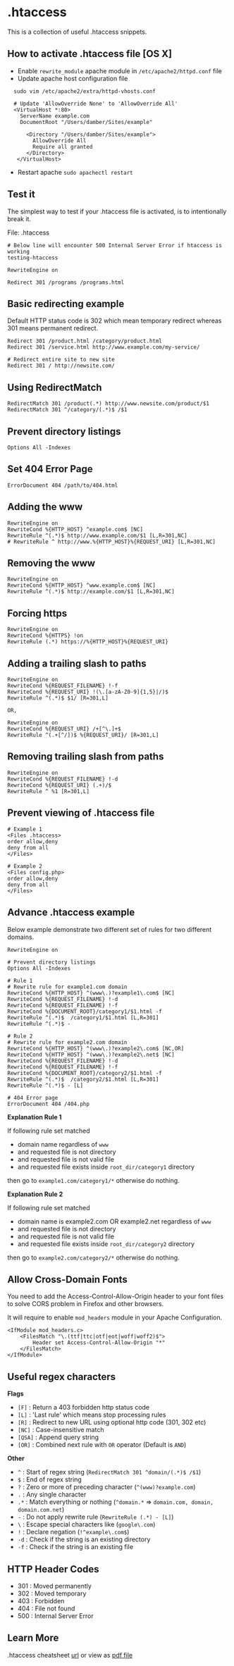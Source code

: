 # .htaccess
This is a collection of useful .htaccess snippets.

## How to activate .htaccess file [OS X]
- Enable `rewrite_module` apache module in `/etc/apache2/httpd.conf` file
- Update apache host configuration file

```
  sudo vim /etc/apache2/extra/httpd-vhosts.conf

  # Update 'AllowOverride None' to 'AllowOverride All'
  <VirtualHost *:80>
    ServerName example.com
    DocumentRoot "/Users/damber/Sites/example"

      <Directory "/Users/damber/Sites/example">
        AllowOverride All
        Require all granted
      </Directory>
   </VirtualHost>
```
- Restart apache `sudo apachectl restart`

## Test it
The simplest way to test if your .htaccess file is activated, is to intentionally break it.

File: .htaccess

```
# Below line will encounter 500 Internal Server Error if htaccess is working
testing-htaccess

RewriteEngine on

Redirect 301 /programs /programs.html
```

## Basic redirecting example

Default HTTP status code is 302 which mean temporary redirect whereas 301 means
permanent redirect.

```
Redirect 301 /product.html /category/product.html
Redirect 301 /service.html http://www.example.com/my-service/

# Redirect entire site to new site
Redirect 301 / http://newsite.com/
```

## Using RedirectMatch
```
RedirectMatch 301 /product(.*) http://www.newsite.com/product/$1
RedirectMatch 301 ^/category/(.*)$ /$1
```

## Prevent directory listings
```
Options All -Indexes
```

## Set 404 Error Page

```
ErrorDocument 404 /path/to/404.html
```

## Adding the www
```
RewriteEngine on
RewriteCond %{HTTP_HOST} ^example.com$ [NC]
RewriteRule ^(.*)$ http://www.example.com/$1 [L,R=301,NC]
# RewriteRule ^ http://www.%{HTTP_HOST}%{REQUEST_URI} [L,R=301,NC]
```

## Removing the www
```
RewriteEngine on
RewriteCond %{HTTP_HOST} ^www.example.com$ [NC]
RewriteRule ^(.*)$ http://example.com/$1 [L,R=301,NC]
```

## Forcing https
```
RewriteEngine on
RewriteCond %{HTTPS} !on
RewriteRule (.*) https://%{HTTP_HOST}%{REQUEST_URI}
```

## Adding a trailing slash to paths
```
RewriteEngine on
RewriteCond %{REQUEST_FILENAME} !-f
RewriteCond %{REQUEST_URI} !(\.[a-zA-Z0-9]{1,5}|/)$
RewriteRule ^(.*)$ $1/ [R=301,L]

OR,

RewriteEngine on
RewriteCond %{REQUEST_URI} /+[^\.]+$
RewriteRule ^(.+[^/])$ %{REQUEST_URI}/ [R=301,L]
```

## Removing trailing slash from paths
```
RewriteEngine on
RewriteCond %{REQUEST_FILENAME} !-d
RewriteCond %{REQUEST_URI} (.+)/$
RewriteRule ^ %1 [R=301,L]
```


## Prevent viewing of .htaccess file
```
# Example 1
<Files .htaccess>
order allow,deny
deny from all
</Files>

# Example 2
<Files config.php>
order allow,deny
deny from all
</Files>
```

## Advance .htaccess example

Below example demonstrate two different set of rules for two different domains.

```
RewriteEngine on

# Prevent directory listings
Options All -Indexes

# Rule 1
# Rewrite rule for example1.com domain
RewriteCond %{HTTP_HOST} ^(www\.)?example1\.com$ [NC]
RewriteCond %{REQUEST_FILENAME} !-d
RewriteCond %{REQUEST_FILENAME} !-f
RewriteCond %{DOCUMENT_ROOT}/category1/$1.html -f
RewriteRule ^(.*)$  /category1/$1.html [L,R=301]
RewriteRule ^(.*)$ -

# Rule 2
# Rewrite rule for example2.com domain
RewriteCond %{HTTP_HOST} ^(www\.)?example2\.com$ [NC,OR]
RewriteCond %{HTTP_HOST} ^(www\.)?example2\.net$ [NC]
RewriteCond %{REQUEST_FILENAME} !-d
RewriteCond %{REQUEST_FILENAME} !-f
RewriteCond %{DOCUMENT_ROOT}/category2/$1.html -f
RewriteRule ^(.*)$  /category2/$1.html [L,R=301]
RewriteRule ^(.*)$ - [L]

# 404 Error page
ErrorDocument 404 /404.php
```

**Explanation Rule 1**

If following rule set matched  
- domain name regardless of `www`
- and requested file is not directory
- and requested file is not valid file
- and requested file exists inside `root_dir/category1` directory

then go to `example1.com/category1/*` otherwise do nothing.

**Explanation Rule 2**

If following rule set matched  
- domain name is example2.com OR example2.net regardless of `www`
- and requested file is not directory
- and requested file is not valid file
- and requested file exists inside `root_dir/category2` directory

then go to `example2.com/category2/*` otherwise do nothing.

## Allow Cross-Domain Fonts

You need to add the Access-Control-Allow-Origin header to your font files to
solve CORS problem in Firefox and other browsers.

It will require to enable `mod_headers` module in your Apache Configuration.

```
<IfModule mod_headers.c>
    <FilesMatch "\.(ttf|ttc|otf|eot|woff|woff2)$">
        Header set Access-Control-Allow-Origin "*"
    </FilesMatch>
</IfModule>
```

## Useful regex characters
**Flags**

- `[F]`   : Return a 403 forbidden http status code
- `[L]`   : 'Last rule' which means stop processing rules
- `[R]`   : Redirect to new URL using optional http code (301, 302 etc)
- `[NC]`  : Case-insensitive match
- `[QSA]` : Append query string
- `[OR]`  : Combined next rule with `OR` operator (Default is `AND`)

**Other**
- `^` : Start of regex string (`RedirectMatch 301 ^domain/(.*)$ /$1`)
- `$` : End of regex string
- `?` : Zero or more of preceding character (`^(www)?example.com`)
- `.` : Any single character
- `.*` : Match everything or nothing (`^domain.*` => `domain.com, domain, domain.com.net`)
- `-` :  Do not apply rewrite rule (`RewriteRule (.*) - [L]`)
- `\` : Escape special characters like (`google\.com`)
- `!` : Declare negation (`!^example\.com$`)
- `-d` : Check if the string is an existing directory
- `-f` : Check if the string is an existing file


## HTTP Header Codes
- 301 : Moved permanently
- 302 : Moved temporary
- 403 : Forbidden
- 404 : File not found
- 500 : Internal Server Error

## Learn More
.htaccess cheatsheet [url](https://www.cheatography.com/davechild/cheat-sheets/mod-rewrite/)
or view as [pdf file](mod-rewrite-cheatsheet.pdf)
